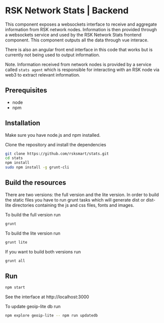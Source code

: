 RSK Network Stats | Backend
===========================

This component exposes a websockets interface to receive and aggregate information from RSK network nodes. 
Information is then provided through a websockets service and used by the RSK Network Stats frontend component. This component outputs all the data through vue interace.

There is also an angular front end interface in this code that works but is currently not being used to output information.

Note. Information received from network nodes is provided by a service called `stats agent` which is responsible for interacting with an RSK node via web3 to extract relevant information.


## Prerequisites
* node
* npm

## Installation
Make sure you have node.js and npm installed.

Clone the repository and install the dependencies

```bash
git clone https://github.com/rsksmart/stats.git
cd stats
npm install
sudo npm install -g grunt-cli
```

## Build the resources
There are two versions: the full version and the lite version. In order to build the static files you have to run grunt tasks which will generate dist or dist-lite directories containing the js and css files, fonts and images.


To build the full version run
```bash
grunt
```

To build the lite version run
```bash
grunt lite
```

If you want to build both versions run
```bash
grunt all
```

## Run

```bash
npm start
```

See the interface at http://localhost:3000


To update geoip-lite db run

``` bash
npm explore geoip-lite -- npm run updatedb
```
